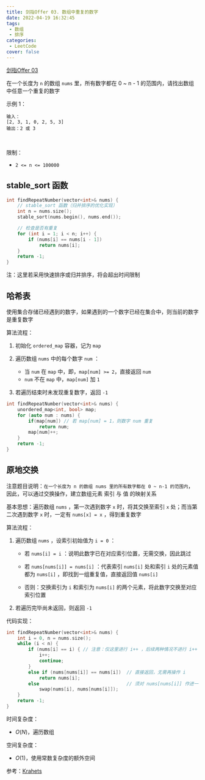 ```yaml
---
title: 剑指Offer 03. 数组中重复的数字
date: 2022-04-19 16:32:45
tags:
 - 数组
 - 排序
categories:
 - LeetCode
cover: false
---
```


[剑指Offer 03](https://leetcode-cn.com/problems/shu-zu-zhong-zhong-fu-de-shu-zi-lcof/)

在一个长度为 `n` 的数组 `nums` 里，所有数字都在 0 ~ n - 1 的范围内，请找出数组中任意一个重复的数字

示例 1：

    输入：
    [2, 3, 1, 0, 2, 5, 3]
    输出：2 或 3 
 

限制：
 - `2 <= n <= 100000`

## stable_sort 函数

```cpp
int findRepeatNumber(vector<int>& nums) {
    // stable_sort 函数（归并排序的优化实现）
    int n = nums.size();
    stable_sort(nums.begin(), nums.end());

    // 检查是否有重复
    for (int i = 1; i < n; i++) {
        if (nums[i] == nums[i - 1])
            return nums[i];
    }
    return -1;
}
```

注：这里若采用快速排序或归并排序，将会超出时间限制


## 哈希表
使用集合存储已经遇到的数字，如果遇到的一个数字已经在集合中，则当前的数字是重复数字

算法流程：

1. 初始化 `ordered_map` 容器，记为 `map`
2. 遍历数组 `nums` 中的每个数字 `num` ：
     - 当 `num` 在 `map` 中，即，`map[num] >= 2`，直接返回 `num`
     - `num` 不在 `map` 中，`map[num]` 加 `1`

3. 若遍历结束时未发现重复数字，返回 `-1`

```cpp
int findRepeatNumber(vector<int>& nums) {
    unordered_map<int, bool> map;
    for (auto num : nums) {
        if(map[num]) // 若 map[num] = 1，则数字 num 重复
            return num;
        map[num]++;
    }
    return -1;
}
```


## 原地交换

注意题目说明：`在一个长度为 n 的数组 nums 里的所有数字都在 0 ~ n-1 的范围内`，因此，可以通过交换操作，建立数组元素 索引 与 值 的映射关系

基本思想：遍历数组 `nums` ，第一次遇到数字 `x` 时，将其交换至索引 `x` 处；而当第二次遇到数字 `x` 时，一定有 `nums[x] = x` ，得到重复数字


算法流程：

1. 遍历数组 `nums` ，设索引初始值为 `i = 0` ：
     - 若 `nums[i] = i` ：说明此数字已在对应索引位置，无需交换，因此跳过

     - 若 `nums[nums[i]] = nums[i]` ：代表索引 `nums[i]` 处和索引 `i` 处的元素值都为 `nums[i]` ，即找到一组重复值，直接返回值 `nums[i]`

     - 否则：交换索引为 `i` 和索引为 `nums[i]` 的两个元素，将此数字交换至对应索引位置

2. 若遍历完毕尚未返回，则返回 `-1`

代码实现：
```cpp
int findRepeatNumber(vector<int>& nums) {
    int i = 0, n = nums.size();
    while (i < n) {
        if (nums[i] == i) { // 注意：仅这里进行 i++ ，后续两种情况不进行 i++ 
            i++;
            continue;
        }
        else if (nums[nums[i]] == nums[i])  // 直接返回，无需再操作 i
            return nums[i];
        else                                // 须对 nums[nums[i]] 作进一步的交换操作，将其放至值所对应的索引处，故而此处不进行 i++
            swap(nums[i], nums[nums[i]]);
    }
    return -1;
}
```

时间复杂度：
 - $O(N)$，遍历数组

空间复杂度：
 - $O(1)$，使用常数复杂度的额外空间

参考：[Krahets](https://leetcode-cn.com/problems/shu-zu-zhong-zhong-fu-de-shu-zi-lcof/solution/mian-shi-ti-03-shu-zu-zhong-zhong-fu-de-shu-zi-yua/)